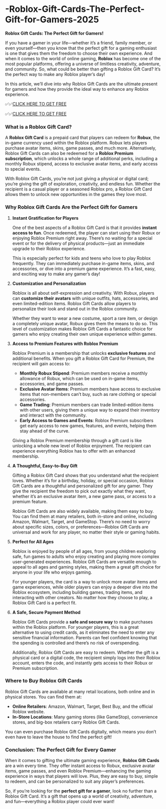 # -Roblox-Gift-Cards-The-Perfect-Gift-for-Gamers-2025

**Roblox Gift Cards: The Perfect Gift for Gamers!**

If you have a gamer in your life—whether it’s a friend, family member, or even yourself—then you know that the perfect gift for a gaming enthusiast is one that gives them the freedom to choose their own experience. And when it comes to the world of online gaming, **Roblox** has become one of the most popular platforms, offering a universe of limitless creativity, adventure, and community. So, what could be better than gifting a Roblox Gift Card? It’s the perfect way to make any Roblox player’s day!

In this article, we’ll dive into why Roblox Gift Cards are the ultimate present for gamers and how they provide the ideal way to enhance any Roblox experience.

✅✅[CLICK HERE TO GET FREE](https://tinyurl.com/ycy7cnvj)

✅✅[CLICK HERE TO GET FREE](https://tinyurl.com/ycy7cnvj)

### **What is a Roblox Gift Card?**

A **Roblox Gift Card** is a prepaid card that players can redeem for **Robux**, the in-game currency used within the Roblox platform. Robux lets players purchase avatar items, skins, game passes, and much more. Alternatively, Roblox Gift Cards can also be redeemed for a **Roblox Premium subscription**, which unlocks a whole range of additional perks, including a monthly Robux stipend, access to exclusive avatar items, and early access to special events.

With Roblox Gift Cards, you’re not just giving a physical or digital card; you’re giving the gift of exploration, creativity, and endless fun. Whether the recipient is a casual player or a seasoned Roblox pro, a Roblox Gift Card allows them to unlock new opportunities in the games they love most.

### **Why Roblox Gift Cards Are the Perfect Gift for Gamers**

1. **Instant Gratification for Players**
   
   One of the best aspects of a Roblox Gift Card is that it provides **instant access to fun**. Once redeemed, the player can start using their Robux or enjoying Roblox Premium right away. There’s no waiting for a special event or for the delivery of physical products—just an immediate upgrade to their Roblox experience.

   This is especially perfect for kids and teens who love to play Roblox frequently. They can immediately purchase in-game items, skins, and accessories, or dive into a premium game experience. It’s a fast, easy, and exciting way to make any gamer’s day!

2. **Customization and Personalization**
   
   Roblox is all about self-expression and creativity. With Robux, players can **customize their avatars** with unique outfits, hats, accessories, and even limited-edition items. Roblox Gift Cards allow players to personalize their look and stand out in the Roblox community.

   Whether they want to wear a new costume, sport a rare item, or design a completely unique avatar, Robux gives them the means to do so. This level of customization makes Roblox Gift Cards a fantastic choice for gamers who enjoy creating their own unique experience within games.

3. **Access to Premium Features with Roblox Premium**
   
   Roblox Premium is a membership that unlocks **exclusive features** and additional benefits. When you gift a Roblox Gift Card for Premium, the recipient will gain access to:

   - **Monthly Robux Stipend**: Premium members receive a monthly allowance of Robux, which can be used on in-game items, accessories, and game passes.
   - **Exclusive Avatar Items**: Premium members have access to exclusive items that non-members can’t buy, such as rare clothing or special accessories.
   - **Game Trading**: Premium members can trade limited-edition items with other users, giving them a unique way to expand their inventory and interact with the community.
   - **Early Access to Games and Events**: Roblox Premium subscribers get early access to new games, features, and events, helping them stay ahead of the curve.

   Giving a Roblox Premium membership through a gift card is like unlocking a whole new level of Roblox enjoyment. The recipient can experience everything Roblox has to offer with an enhanced membership.

4. **A Thoughtful, Easy-to-Buy Gift**
   
   Gifting a Roblox Gift Card shows that you understand what the recipient loves. Whether it’s for a birthday, holiday, or special occasion, Roblox Gift Cards are a thoughtful and personalized gift for any gamer. They give the recipient the freedom to pick out exactly what they want, whether it’s an exclusive avatar item, a new game pass, or access to a premium feature.

   Roblox Gift Cards are also widely available, making them easy to buy. You can find them at many retailers, both in-store and online, including Amazon, Walmart, Target, and GameStop. There’s no need to worry about specific sizes, colors, or preferences—Roblox Gift Cards are universal and work for any player, no matter their style or gaming habits.

5. **Perfect for All Ages**
   
   Roblox is enjoyed by people of all ages, from young children exploring safe, fun games to adults who enjoy creating and playing more complex user-generated experiences. Roblox Gift Cards are versatile enough to appeal to all ages and gaming styles, making them a great gift choice for anyone in your life who enjoys gaming.

   For younger players, the card is a way to unlock more avatar items and game experiences, while older players can enjoy a deeper dive into the Roblox ecosystem, including building games, trading items, and interacting with other creators. No matter how they choose to play, a Roblox Gift Card is a perfect fit.

6. **A Safe, Secure Payment Method**
   
   Roblox Gift Cards provide a **safe and secure way** to make purchases within the Roblox platform. For younger players, this is a great alternative to using credit cards, as it eliminates the need to enter any sensitive financial information. Parents can feel confident knowing that the spending is controlled and there’s no risk of overspending. 

   Additionally, Roblox Gift Cards are easy to redeem. Whether the gift is a physical card or a digital code, the recipient simply logs into their Roblox account, enters the code, and instantly gets access to their Robux or Premium subscription.



### **Where to Buy Roblox Gift Cards**

Roblox Gift Cards are available at many retail locations, both online and in physical stores. You can find them at:

- **Online Retailers**: Amazon, Walmart, Target, Best Buy, and the official Roblox website.
- **In-Store Locations**: Many gaming stores (like GameStop), convenience stores, and big-box retailers carry Roblox Gift Cards.

You can even purchase Roblox Gift Cards digitally, which means you don’t even have to leave the house to find the perfect gift!

### **Conclusion: The Perfect Gift for Every Gamer**

When it comes to gifting the ultimate gaming experience, **Roblox Gift Cards** are a win every time. They offer instant access to Robux, exclusive avatar items, game passes, and even Roblox Premium—enhancing the gaming experience in ways that players will love. Plus, they are easy to buy, simple to redeem, and can be personalized to suit any player’s preferences.

So, if you’re looking for the **perfect gift for a gamer**, look no further than a Roblox Gift Card. It’s a gift that opens up a world of creativity, adventure, and fun—everything a Roblox player could ever want!
